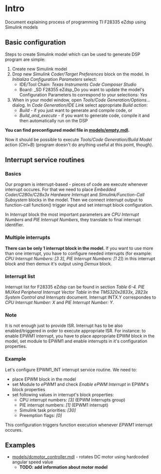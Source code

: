 Intro
====================

Document explaining process of programming TI F28335 eZdsp using Simulink models




Basic configuration
-------------------

Steps to create Simulink model which can be used to generate DSP program are simple:

1. Create new Simulink model
1. Drop new _Simulink Coder/Target Preferences_ block on the model. In _Initializa Configuration Parameters_ select:
	* IDE/Tool Chain: _Texas Instruments Code Composer Studio_
	* Board: _SD F28355 eZdsp_Do you want to update the model's Configuration Parameters to correspond to your selections: _Yes_
1. When in your model window, open _Tools/Code Generation/Options..._ dialog. In _Code Generation/IDE Link_ select appropriate _Build action_:
	* _Build_ - if you just want to generate and compile code, or
	* _Build_and_execute_ - if you want to generate code, compile it and then automatically run on the DSP

**You can find preconfigured model file in [models/empty.mdl](models/empty.mdl).**

Now it should be possible to execute _Tools/Code Generation/Build Model_ action (_Ctrl+B_) (program doesn't do anything useful at this point, though).

Interrupt service routines
--------------------------

### Basics

Our program is interrupt-based - pieces of code are execute whenever interrupt occures. For that we need to place _Embedded Coder/C280x/C28x3x Hardware Interrupt_ and _Simulink/Function-Call Subsystem_ blocks in the model. Then we connect interrupt output to function-call function() trigger input and set interrupt block configuration.

In _Interrupt_ block the most important parameters are _CPU Interrupt Numbers_ and _PIE Interrupt Numbers_, they translate to final interrupt identifier.

### Multiple interrupts

**There can be only 1 interrupt block in the model.** If you want to use more than one interrupt, you have to configure needed interrupts (for example: _CPU Interrupt Numbers: [3 3]_, _PIE Interrupt Numbers: [1 2]_) in this interrupt block and then demux it's output using _Demux_ block.

### Interrupt list

Interrupt list for F28335 eZdsp can be found in section _Table 6-4. PIE MUXed Peripheral Interrupt Vector Table_ in the _TMS320x2833x, 2823x System Control and Interrupts_ document. Interrupt INTX.Y correspondes to _CPU Interrupt Number: X_ and _PIE Interrupt Number: Y_.

### Note

It is not enough just to provide ISR. Interrupt has to be also enabled/triggered in order to execute appropriate ISR. For instance: to enable EPWM1 interrupt, you have to place appropriate EPWM block in the model, set module to EPWM1 and enable interrupts in it's configuration properties.

### Example

Let's configure EPWM1_INT interrupt service routine. We need to:

* place EPWM block in the model
* set Module to _ePWM1_ and check _Enable ePWM Interrupt_ in EPWM's block properties
* set following values in interrupt's block properties:
	* CPU interrupt numbers: _[3]_ (EPWM Interrupts group)
	* PIE interrupt numbers: _[1]_ (EPWM1 interrupt)
	* Simulink task priorities: _[30]_
	* Preemption flags: _[0]_

This configuration triggers function execution whenever _EPWM1_ interrupt occures.

Examples
--------

* [models/dcmotor_controller.mdl](models/dcmotor_controller.mdl) - rotates DC motor using hardcoded angular speed value
	* **TODO: add information about motor model**
